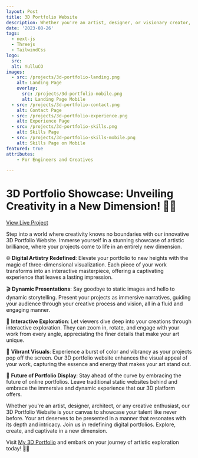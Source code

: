 ```yaml
---
layout: Post
title: 3D Portfolio Website
description: Whether you're an artist, designer, or visionary creator, this 3D portfolio is your canvas to captivate, inspire, and redefine the way you present your talent. Start today! 🚀🌟
date: '2023-08-26'
tags:
  - next-js
  - Threejs
  - TailwindCss
logo:
  src: 
  alt: YulluCO
images:
  - src: /projects/3d-portfolio-landing.png
    alt: Landing Page
    overlay:
      src: /projects/3d-portfolio-mobile.png
      alt: Landing Page Mobile
  - src: /projects/3d-portfolio-contact.png
    alt: Contact Page
  - src: /projects/3d-portfolio-experience.png
    alt: Experience Page
  - src: /projects/3d-portfolio-skills.png
    alt: Skills Page
  - src: /projects/3d-portfolio-skills-mobile.png
    alt: Skills Page on Mobile
featured: true
attributes:
	- For Engineers and Creatives

---
```


# 3D Portfolio Showcase: Unveiling Creativity in a New Dimension! 🎨🌟 

[View Live Project](https://portfolio3-d-nine.vercel.app/)

Step into a world where creativity knows no boundaries with our innovative 3D Portfolio Website. Immerse yourself in a stunning showcase of artistic brilliance, where your projects come to life in an entirely new dimension.

🌐 **Digital Artistry Redefined**: 
Elevate your portfolio to new heights with the magic of three-dimensional visualization. Each piece of your work transforms into an interactive masterpiece, offering a captivating experience that leaves a lasting impression.

🎬 **Dynamic Presentations**: 
Say goodbye to static images and hello to dynamic storytelling. Present your projects as immersive narratives, guiding your audience through your creative process and vision, all in a fluid and engaging manner.

🔮 **Interactive Exploration**: 
Let viewers dive deep into your creations through interactive exploration. They can zoom in, rotate, and engage with your work from every angle, appreciating the finer details that make your art unique.

🌈 **Vibrant Visuals**: 
Experience a burst of color and vibrancy as your projects pop off the screen. Our 3D portfolio website enhances the visual appeal of your work, capturing the essence and energy that makes your art stand out.

🚀 **Future of Portfolio Display**: 
Stay ahead of the curve by embracing the future of online portfolios. Leave traditional static websites behind and embrace the immersive and dynamic experience that our 3D platform offers.

Whether you're an artist, designer, architect, or any creative enthusiast, our 3D Portfolio Website is your canvas to showcase your talent like never before. Your art deserves to be presented in a manner that resonates with its depth and intricacy. Join us in redefining digital portfolios. Explore, create, and captivate in a new dimension.

Visit [My 3D Portfolio](https://portfolio3-d-nine.vercel.app/) and embark on your journey of artistic exploration today! 🎉🎨
